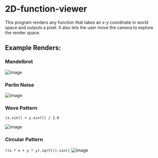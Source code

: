 # 2D-function-viewer

This program renders any function that takes an x-y coordinate in world space and outputs a pixel. It also lets the user move the camera to explore the render space. 

## Example Renders:
 
### Mandelbrot

![image](https://github.com/user-attachments/assets/9698c181-bb16-4766-b69b-d37f79883534)

### Perlin Noise

![image](https://github.com/user-attachments/assets/7e76facf-c809-4441-b863-5f660a666384)

### Wave Pattern
``(x.sin() + y.sin()) / 2.0``

![image](https://github.com/user-attachments/assets/d48ce43b-d13b-4996-ac8f-b90e4c5e3c6f)


### Circular Pattern
``((x * x + y * y).sqrt()).sin()``
![image](https://github.com/user-attachments/assets/987ba70f-b2f7-482b-80f2-a32a261ce9e0)
